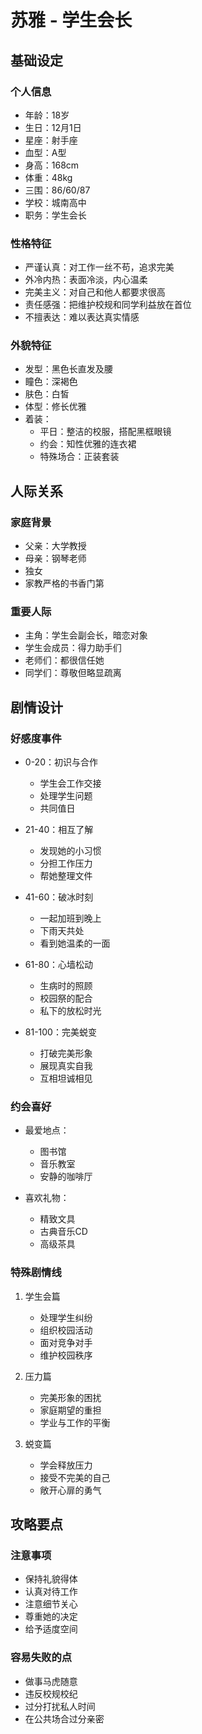 # 苏雅 - 学生会长

## 基础设定
### 个人信息
- 年龄：18岁
- 生日：12月1日
- 星座：射手座
- 血型：A型
- 身高：168cm
- 体重：48kg
- 三围：86/60/87
- 学校：城南高中
- 职务：学生会长

### 性格特征
- 严谨认真：对工作一丝不苟，追求完美
- 外冷内热：表面冷淡，内心温柔
- 完美主义：对自己和他人都要求很高
- 责任感强：把维护校规和同学利益放在首位
- 不擅表达：难以表达真实情感

### 外貌特征
- 发型：黑色长直发及腰
- 瞳色：深褐色
- 肤色：白皙
- 体型：修长优雅
- 着装：
  - 平日：整洁的校服，搭配黑框眼镜
  - 约会：知性优雅的连衣裙
  - 特殊场合：正装套装

## 人际关系
### 家庭背景
- 父亲：大学教授
- 母亲：钢琴老师
- 独女
- 家教严格的书香门第

### 重要人际
- 主角：学生会副会长，暗恋对象
- 学生会成员：得力助手们
- 老师们：都很信任她
- 同学们：尊敬但略显疏离

## 剧情设计
### 好感度事件
- 0-20：初识与合作
  - 学生会工作交接
  - 处理学生问题
  - 共同值日

- 21-40：相互了解
  - 发现她的小习惯
  - 分担工作压力
  - 帮她整理文件

- 41-60：破冰时刻
  - 一起加班到晚上
  - 下雨天共处
  - 看到她温柔的一面

- 61-80：心墙松动
  - 生病时的照顾
  - 校园祭的配合
  - 私下的放松时光

- 81-100：完美蜕变
  - 打破完美形象
  - 展现真实自我
  - 互相坦诚相见

### 约会喜好
- 最爱地点：
  - 图书馆
  - 音乐教室
  - 安静的咖啡厅
  
- 喜欢礼物：
  - 精致文具
  - 古典音乐CD
  - 高级茶具

### 特殊剧情线
1. 学生会篇
   - 处理学生纠纷
   - 组织校园活动
   - 面对竞争对手
   - 维护校园秩序

2. 压力篇
   - 完美形象的困扰
   - 家庭期望的重担
   - 学业与工作的平衡

3. 蜕变篇
   - 学会释放压力
   - 接受不完美的自己
   - 敞开心扉的勇气

## 攻略要点
### 注意事项
- 保持礼貌得体
- 认真对待工作
- 注意细节关心
- 尊重她的决定
- 给予适度空间

### 容易失败的点
- 做事马虎随意
- 违反校规校纪
- 过分打扰私人时间
- 在公共场合过分亲密